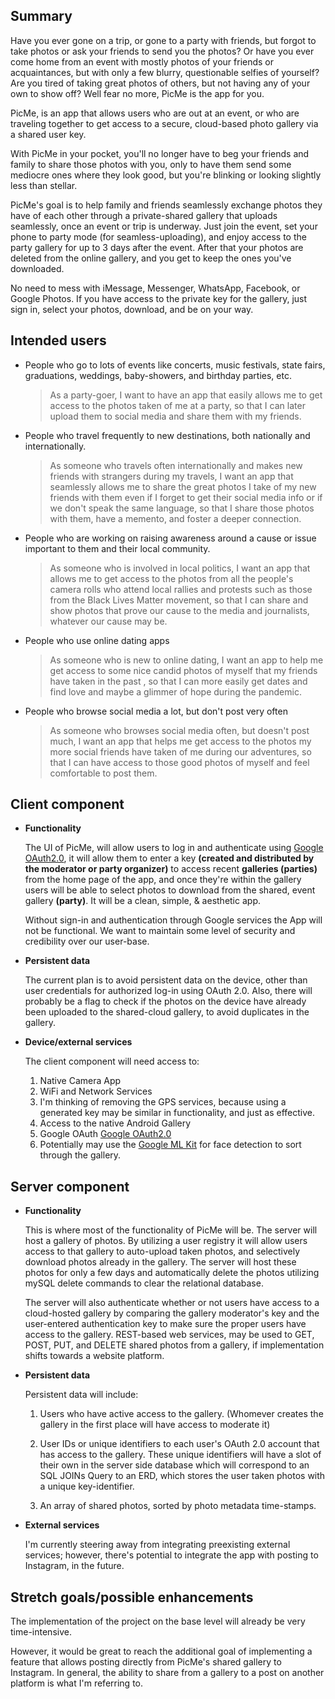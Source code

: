 ## Summary
Have you ever gone on a trip, or gone to a party with friends, but forgot to take photos or ask your friends to send you the photos? 
Or have you ever come
home from an event with mostly photos of your friends or acquaintances, but with only a few blurry, questionable selfies of yourself? Are you tired of taking great photos of others, but not having any of your own to show off? Well fear no more, PicMe is the app for you.

PicMe, is an app that allows users who are out at an event, or who are traveling together to get access to a secure, cloud-based photo gallery via a shared user key.

With PicMe in your pocket, you'll no longer have to beg your friends and family to share those photos with you, only to have
them send some mediocre ones where they look good, but you're blinking or looking slightly less than stellar.

PicMe's goal is to 
help family and friends seamlessly exchange photos they have of each other through a private-shared gallery that uploads seamlessly, once an event or trip is underway. Just join the event, set your phone to party mode (for seamless-uploading), and enjoy access to the party gallery for up to 3 days after the event. After that your photos are deleted from the online gallery, and you get to keep the ones you've downloaded.

No need to mess with iMessage, Messenger, WhatsApp, Facebook, or Google Photos. If you have access to the private key for the gallery, just sign in, select your photos, download, and be on your way.

## Intended users

* People who go to lots of events like concerts, music festivals, state fairs, graduations, weddings, baby-showers, and birthday parties, etc.

    > As a party-goer, I want to have an app that easily allows me to get access to the photos taken of me at a party, so that I can later upload them to social media and share them with my friends.

* People who travel frequently to new destinations, both nationally and internationally.

    > As someone who travels often internationally and makes new friends with strangers during my travels, I want an app that seamlessly allows me to share the great photos I take of my new friends with them even if I forget to get their social media info or if we don't speak the same language, so that I
share those photos with them, have a memento, and foster a deeper connection.

* People who are working on raising awareness around a cause or issue important to them and their local community.

    > As someone who is involved in local politics, I want an app that allows me to get access to the photos from all the people's camera rolls who attend local rallies and
protests such as those from the Black Lives Matter movement, so that I can share and show photos that prove our cause to the media and journalists, whatever our cause may be.

* People who use online dating apps

    > As someone who is new to online dating, I want an app to help me get access to some nice candid photos of myself that my friends have taken in the past , so that I can more easily get dates and find love and maybe a glimmer of hope during the pandemic.
    
* People who browse social media a lot, but don't post very often

    > As someone who browses social media often, but doesn't post much, I want an app that helps me get access to the photos my more social friends have taken of me during our adventures, so that I can have access to those good photos of myself and feel comfortable to post them. 




## Client component

* **Functionality**

    The UI of PicMe, will allow users to log in and authenticate using [Google OAuth2.0](https://developers.google.com/assistant/identity/google-sign-in-oauth), it will allow them to enter a key **(created and distributed by the moderator or party organizer)** to access recent **galleries (parties)** from the home page of the app, and once they're within the gallery users will be able to select photos to download from the shared, event gallery **(party)**.  It will be a clean, simple, & aesthetic app.
    
    Without sign-in and authentication through Google services the App will not be functional. We want to maintain some level of security and credibility over our user-base. 
    
* **Persistent data**

    The current plan is to avoid persistent data on the device, other than user credentials for authorized log-in using OAuth 2.0. Also, there will probably be a flag to check if the photos on the device have already been uploaded to the shared-cloud gallery, to avoid duplicates in the gallery.

* **Device/external services**

    The client component will need access to:
    1. Native Camera App
    2. WiFi and  Network Services
    3. I'm thinking of removing the GPS services, because using a generated key may be similar in functionality, and just as effective.
    4. Access to the native Android Gallery
    5. Google OAuth [Google OAuth2.0](https://developers.google.com/assistant/identity/google-sign-in-oauth)
    6. Potentially may use the [Google ML Kit](https://developers.google.com/ml-kit/vision/face-detection)
    for face detection to sort through the gallery.
    

## Server component

* **Functionality**

    This is where most of the functionality of PicMe will be.
    The server will host a gallery of photos. By utilizing a user registry it will allow users access to that gallery to auto-upload taken photos, and selectively download photos already
    in the gallery. The server will host these photos for only a few days and automatically delete the photos utilizing mySQL delete commands to clear the relational database.

    The server will also authenticate whether or not users have access to a cloud-hosted gallery by comparing the gallery moderator's key and the user-entered
    authentication key to make sure the proper users have access to the gallery. 
    REST-based web services, may be used to GET, POST, PUT, and DELETE shared photos from a gallery, if implementation shifts towards a website platform. 

* **Persistent data**

    Persistent data will include:
    1. Users who have active access to the gallery. (Whomever creates the gallery in the first place will have access to moderate it)
    
    2. User IDs or unique identifiers to each user's OAuth 2.0 account that has access to the gallery. These unique identifiers will have a slot of their own in the server side database which will correspond to an SQL JOINs Query to an ERD, which stores the user taken photos with a unique key-identifier.
    
    3. An array of shared photos, sorted by photo metadata time-stamps. 
    

* **External services**

    I'm currently steering away from integrating preexisting external services; however, there's potential to integrate the app with posting to Instagram, in the future.
    
## Stretch goals/possible enhancements

The implementation of the project on the base level will already be very time-intensive.

However, it would be great to reach the additional goal of implementing a feature that allows posting directly from PicMe's shared gallery to Instagram. In general, the ability to share from a gallery to a post on another platform is what I'm referring to.